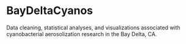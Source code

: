 # BayDeltaCyanos
Data cleaning, statistical analyses, and visualizations associated with cyanobacterial aerosolization research in the Bay Delta, CA. 
